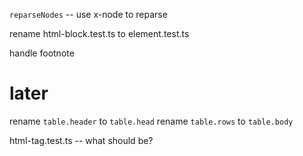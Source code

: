 `reparseNodes` -- use x-node to reparse

rename html-block.test.ts to element.test.ts

handle footnote

# later

rename `table.header` to `table.head`
rename `table.rows` to `table.body`

html-tag.test.ts -- what should be?

